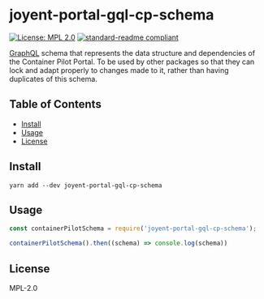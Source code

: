 # joyent-portal-gql-cp-schema

[![License: MPL 2.0](https://img.shields.io/badge/License-MPL%202.0-brightgreen.svg)](https://opensource.org/licenses/MPL-2.0)
[![standard-readme compliant](https://img.shields.io/badge/standard--readme-OK-green.svg)](https://github.com/RichardLitt/standard-readme)

[GraphQL](http://graphql.org) schema that represents the data structure and dependencies of the Container Pilot Portal. To be used by other packages so that they can lock and adapt properly to changes made to it, rather than having duplicates of this schema.

## Table of Contents

- [Install](#install)
- [Usage](#usage)
- [License](#license)

## Install

```
yarn add --dev joyent-portal-gql-cp-schema
```

## Usage

```js
const containerPilotSchema = require('joyent-portal-gql-cp-schema');

containerPilotSchema().then((schema) => console.log(schema))
```

## License

MPL-2.0
